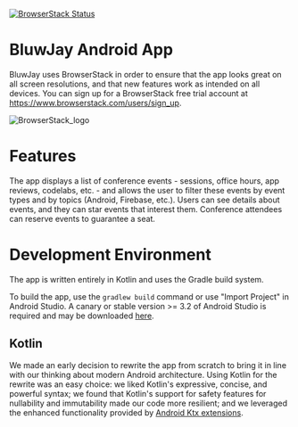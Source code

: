 [![BrowserStack Status](https://www.browserstack.com/automate/badge.svg?badge_key=<badge_key>)](https://www.browserstack.com/automate/public-build/<badge_key>)


BluwJay Android App
======================


BluwJay uses BrowserStack in order to ensure that the app looks great on all screen resolutions, and that new features work as intended on all devices. You can sign up for a BrowserStack free trial account at https://www.browserstack.com/users/sign_up.

![BrowserStack_logo](https://p14.zdusercontent.com/attachment/1015988/tYLdSe3Q98gdw8N5Ib4NvTY43?token=eyJhbGciOiJkaXIiLCJlbmMiOiJBMTI4Q0JDLUhTMjU2In0..zljqh5oX9E9Jdo-SAyL67A.acmQdN4_26FYIdXUt9922dJ89Ns8BfknzI9PfKK7dRNIzNeakj8nMvFQ1iN08GK_rMQBVocrbqV4zkN6viEjHHovSztdu3XDy-C1rQYNUmjGgsPboVXWEo5jl4nwGz9BNr-mn-oeWTtr9TlJm1-E6K0x9f2_cz5ba_E-m5tP03O6CMS3dnscQI9deaeU6zM66p_vrn4RmGOiUkoZKg8cfh3Tm6FNEQDaQmFv-jRo2qDPILpL5mn3ISmz5jAwTftTWH2_LecguYNOVtTYx1J8mcCsr2Nhc4iHFFaz5q1eoAs.xRgbCGtgeCNFp_1SHN-qEQ)

# Features

The app displays a list of conference events - sessions, office hours, app
reviews, codelabs, etc. - and allows the user to filter these events by event
types and by topics (Android, Firebase, etc.). Users can see details about
events, and they can star events that interest them. Conference attendees can
reserve events to guarantee a seat.

# Development Environment

The app is written entirely in Kotlin and uses the Gradle build system.

To build the app, use the `gradlew build` command or use "Import Project" in
Android Studio. A canary or stable version >= 3.2 of Android Studio is
required and may be downloaded
[here](https://developer.android.com/studio/archive).


## Kotlin

We made an early decision to rewrite the app from scratch to bring it in line
with our thinking about modern Android architecture. Using Kotlin for the
rewrite was an easy choice: we liked Kotlin's expressive, concise, and
powerful syntax; we found that Kotlin's support for safety features for
nullability and immutability made our code more resilient; and we leveraged the
enhanced functionality provided by
[Android Ktx extensions](https://developer.android.com/kotlin/ktx).
